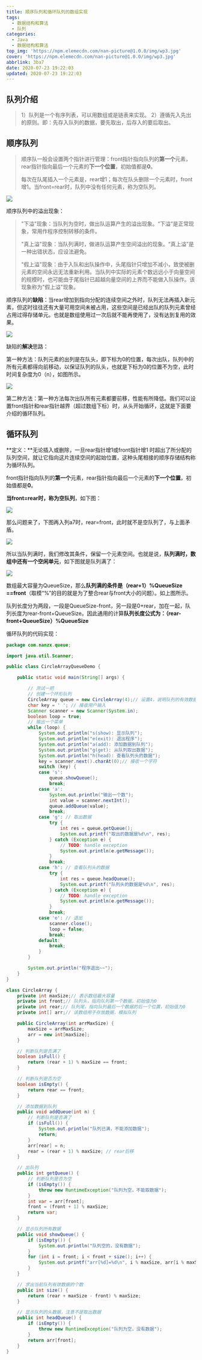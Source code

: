 ```yaml
---
title: 顺序队列和循环队列的数组实现
tags:
  - 数据结构和算法
  - 队列
categories:
  - Java
  - 数据结构和算法
top_img: 'https://npm.elemecdn.com/nan-picture@1.0.0/img/wp3.jpg'
cover: 'https://npm.elemecdn.com/nan-picture@1.0.0/img/wp3.jpg'
abbrlink: 3ba7
date: 2020-07-23 19:22:03
updated: 2020-07-23 19:22:03
---
```


## 队列介绍

> 1）队列是一个有序列表，可以用数组或是链表来实现。
> 2）遵循先入先出的原则。即：先存入队列的数据，要先取出，后存入的要后取出。



## 顺序队列

> 顺序队一般会设置两个指针进行管理：front指针指向队列的**第一个**元素，rear指针指向最后一个元素的**下一个位置**，初始值都是**0**。
>
> 每次在队尾插入一个元素是，rear增1；每次在队头删除一个元素时，front增1。当front=rear时，队列中没有任何元素，称为空队列。

![](https://npm.elemecdn.com/nan-picture@1.0.0/blog/20220706215712.png)


顺序队列中的溢出现象：

> "下溢"现象：当队列为空时，做出队运算产生的溢出现象。“下溢”是正常现象，常用作程序控制转移的条件。
>
> "真上溢"现象：当队列满时，做进队运算产生空间溢出的现象。“真上溢”是一种出错状态，应设法避免。
>
> "假上溢"现象：由于入队和出队操作中，头尾指针只增加不减小，致使被删元素的空间永远无法重新利用。当队列中实际的元素个数远远小于向量空间的规模时，也可能由于尾指针已超越向量空间的上界而不能做入队操作。该现象称为"假上溢"现象。



顺序队列的**缺陷**：当rear增加到指向分配的连续空间之外时，队列无法再插入新元素，但这时往往还有大量可用空间未被占用，这些空间是已经出队的队列元素曾经占用过得存储单元。也就是数组使用过一次后就不能再使用了，没有达到复用的效果。

![](https://npm.elemecdn.com/nan-picture@1.0.0/blog/20220706215654.png)

缺陷的**解决**思路：

第一种方法：队列元素的出列是在队头，即下标为0的位置，每次出队，队列中的所有元素都得向前移动，以保证队列的队头，也就是下标为0的位置不为空，此时时间复杂度为0（n），如图所示。

![](https://npm.elemecdn.com/nan-picture@1.0.0/blog/20220706215653.png)

第二种方法：第一种方法每次出队所有元素都要前移，性能有所降低。我们可以设置front指针和rear指针越界（超过数组下标）时，从头开始循环，这就是下面要介绍的循环队列。



## 循环队列

**定义：**无论插入或删除，一旦rear指针增1或front指针增1 时超出了所分配的队列空间，就让它指向这片连续空间的起始位置，这种头尾相接的顺序存储结构称为循环队列。

front指针指向队列的**第一个**元素，rear指针指向最后一个元素的**下一个位置**，初始值都是**0**。

**当front=rear时，称为空队列**，如下图：

![](https://npm.elemecdn.com/nan-picture@1.0.0/blog/20220706215657.png)

那么问题来了，下图再入列a7时，rear=front，此时就不是空队列了，与上面矛盾。

![](https://npm.elemecdn.com/nan-picture@1.0.0/blog/20220706215655.png)

所以当队列满时，我们修改其条件，保留一个元素空间。也就是说，**队列满时，数组中还有一个空闲单元**，如下图就是队列满了：

![](https://npm.elemecdn.com/nan-picture@1.0.0/blog/20220706215656.png)

数组最大容量为QueueSize，那么**队列满的条件是（rear+1）%QueueSize ==front**（取模“%”的目的就是为了整合rear与front大小的问题）。如上图所示。

队列长度分为两段，一段是QueueSize-front，另一段是0+rear，加在一起，队列长度为rear-front+QueueSize。因此通用的计算**队列长度公式为：（rear-front+QueueSize）%QueueSize**

循环队列的代码实现：

```java
package com.nanzx.queue;

import java.util.Scanner;

public class CircleArrayQueueDemo {

	public static void main(String[] args) {

		// 测试一把
		// 创建一个环形队列
		CircleArray queue = new CircleArray(4);// 设置4，说明队列的有效数据最多为3个
		char key = ' '; // 接收用户输入
		Scanner scanner = new Scanner(System.in);
		boolean loop = true;
		// 输出一个菜单
		while (loop) {
			System.out.println("s(show): 显示队列");
			System.out.println("e(exit): 退出程序");
			System.out.println("a(add): 添加数据到队列");
			System.out.println("g(get): 从队列取出数据");
			System.out.println("h(head): 查看队列头的数据");
			key = scanner.next().charAt(0);// 接收一个字符
			switch (key) {
			case 's':
				queue.showQueue();
				break;
			case 'a':
				System.out.println("输出一个数");
				int value = scanner.nextInt();
				queue.addQueue(value);
				break;
			case 'g': // 取出数据
				try {
					int res = queue.getQueue();
					System.out.printf("取出的数据是%d\n", res);
				} catch (Exception e) {
					// TODO: handle exception
					System.out.println(e.getMessage());
				}
				break;
			case 'h': // 查看队列头的数据
				try {
					int res = queue.headQueue();
					System.out.printf("队列头的数据是%d\n", res);
				} catch (Exception e) {
					// TODO: handle exception
					System.out.println(e.getMessage());
				}
				break;
			case 'e': // 退出
				scanner.close();
				loop = false;
				break;
			default:
				break;
			}
		}

		System.out.println("程序退出~~");
	}
}

class CircleArray {
	private int maxSize;// 表示数组最大容量
	private int front;// 队列头，指向队列第一个数据，初始值为0
	private int rear;// 队列尾，指向队列最后一个数据的后一个位置，初始值为0
	private int[] arr;// 该数组用于存放数据，模拟队列

	public CircleArray(int arrMaxSize) {
		maxSize = arrMaxSize;
		arr = new int[maxSize];
	}

	// 判断队列是否满了
	boolean isFull() {
		return (rear + 1) % maxSize == front;
	}

	// 判断队列是否为空
	boolean isEmpty() {
		return rear == front;
	}

	// 添加数据到队列
	public void addQueue(int n) {
		// 判断队列是否满了
		if (isFull()) {
			System.out.println("队列已满，不能添加数据");
			return;
		}
		arr[rear] = n;
		rear = (rear + 1) % maxSize; // rear后移
	}

	// 出队列
	public int getQueue() {
		// 判断队列是否为空
		if (isEmpty()) {
			throw new RuntimeException("队列为空，不能取数据");
		}
		int var = arr[front];
		front = (front + 1) % maxSize;
		return var;
	}

	// 显示队列所有数据
	public void showQueue() {
		if (isEmpty()) {
			System.out.println("队列空的，没有数据");
		}
		for (int i = front; i < front + size(); i++) {
			System.out.printf("arr[%d]=%d\n", i % maxSize, arr[i % maxSize]);
		}
	}

	// 求出当前队列有效数据的个数
	public int size() {
		return (rear + maxSize - front) % maxSize;
	}

	// 显示队列的头数据，注意不是取出数据
	public int headQueue() {
		if (isEmpty()) {
			throw new RuntimeException("队列为空，没有数据");
		}
		return arr[front];
	}
}
```